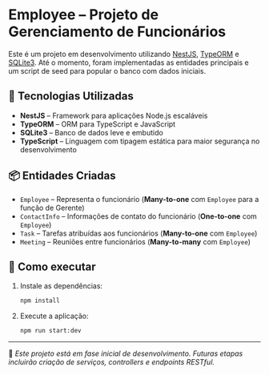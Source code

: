 # Employee – Projeto de Gerenciamento de Funcionários

Este é um projeto em desenvolvimento utilizando [NestJS](https://nestjs.com/), [TypeORM](https://typeorm.io/) e [SQLite3](https://www.sqlite.org/index.html). Até o momento, foram implementadas as entidades principais e um script de seed para popular o banco com dados iniciais.

## 🚀 Tecnologias Utilizadas

- **NestJS** – Framework para aplicações Node.js escaláveis
- **TypeORM** – ORM para TypeScript e JavaScript
- **SQLite3** – Banco de dados leve e embutido
- **TypeScript** – Linguagem com tipagem estática para maior segurança no desenvolvimento

## 📦 Entidades Criadas

- `Employee` – Representa o funcionário (**Many-to-one** com `Employee` para a função de Gerente)
- `ContactInfo` – Informações de contato do funcionário (**One-to-one** com `Employee`)
- `Task` – Tarefas atribuídas aos funcionários (**Many-to-one** com `Employee`)
- `Meeting` – Reuniões entre funcionários (**Many-to-many** com `Employee`)

## 🔧 Como executar

1. Instale as dependências:

   ```bash
   npm install
   ```

2. Execute a aplicação:

   ```bash
   npm run start:dev
   ```

---

📌 _Este projeto está em fase inicial de desenvolvimento. Futuras etapas incluirão criação de serviços, controllers e endpoints RESTful._
